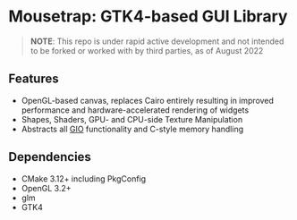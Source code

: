 # Mousetrap: GTK4-based GUI Library

> **NOTE**: This repo is under rapid active development and not intended to be forked or worked with by third parties, as of August 2022

## Features
+ OpenGL-based canvas, replaces Cairo entirely resulting in improved performance and hardware-accelerated rendering of widgets
+ Shapes, Shaders, GPU- and CPU-side Texture Manipulation
+ Abstracts all [GIO](https://docs.gtk.org/gio/) functionality and C-style memory handling

## Dependencies
+ CMake 3.12+ including PkgConfig
+ OpenGL 3.2+
+ glm
+ GTK4
